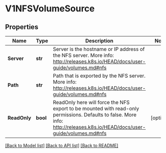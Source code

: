 # V1NFSVolumeSource

## Properties
Name | Type | Description | Notes
------------ | ------------- | ------------- | -------------
**Server** | **str** | Server is the hostname or IP address of the NFS server. More info: http://releases.k8s.io/HEAD/docs/user-guide/volumes.md#nfs | 
**Path** | **str** | Path that is exported by the NFS server. More info: http://releases.k8s.io/HEAD/docs/user-guide/volumes.md#nfs | 
**ReadOnly** | **bool** | ReadOnly here will force the NFS export to be mounted with read-only permissions. Defaults to false. More info: http://releases.k8s.io/HEAD/docs/user-guide/volumes.md#nfs | [optional] 

[[Back to Model list]](../README.md#documentation-for-models) [[Back to API list]](../README.md#documentation-for-api-endpoints) [[Back to README]](../README.md)


